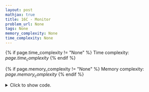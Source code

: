 ```yaml
---
layout: post
mathjax: true
title: 16C - Monitor
problem_url: None
tags: None
memory_complexity: None
time_complexity: None
---
```




{% if page.time_complexity != "None" %}
Time complexity: ${{ page.time_complexity }}$
{% endif %}

{% if page.memory_complexity != "None" %}
Memory complexity: ${{ page.memory_complexity }}$
{% endif %}

<details>
<summary>
<p style="display:inline">Click to show code.</p>
</summary>
```cpp
{% raw %}
using namespace std;
using ll = long long;
ll a, b, x, y, d, xp, yp;
ll gcd(ll a, ll b) { return (b ? gcd(b, a % b) : a); }
ll binary_search(ll low, ll high)
{
    auto p = [&](ll k) { return b < k * yp; };
    while (low < high)
    {
        ll mid = low + (high - low + 1) / 2;
        if (p(mid))
            high = mid - 1;
        else
            low = mid;
    }
    if (p(low))
        return 0;
    return low;
}
int main(void)
{
    ll ap, bp;
    cin >> a >> b >> x >> y;
    d = gcd(x, y);
    xp = x / d;
    yp = y / d;
    ap = xp * binary_search(0, a / xp);
    bp = y * ap / x;
    cout << ap << " " << bp << endl;
    return 0;
}

{% endraw %}
```
</details>

